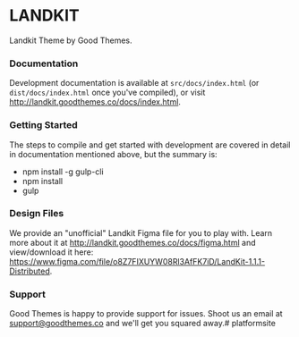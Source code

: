 # LANDKIT #

Landkit Theme by Good Themes.

### Documentation ###

Development documentation is available at `src/docs/index.html` (or `dist/docs/index.html` once you've compiled), or visit http://landkit.goodthemes.co/docs/index.html.

### Getting Started ###

The steps to compile and get started with development are covered in detail in documentation mentioned above, but the summary is:

- npm install -g gulp-cli
- npm install
- gulp

### Design Files ###

We provide an "unofficial" Landkit Figma file for you to play with. Learn more about it at http://landkit.goodthemes.co/docs/figma.html and view/download it here: https://www.figma.com/file/o8Z7FIXUYW08Rl3AfFK7iD/LandKit-1.1.1-Distributed.

### Support ###

Good Themes is happy to provide support for issues. Shoot us an email at support@goodthemes.co and we'll get you squared away.# platformsite
